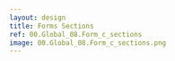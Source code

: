 ```yaml
---
layout: design
title: Forms Sections
ref: 00.Global_08.Form_c_sections
image: 00.Global_08.Form_c_sections.png
---
```

